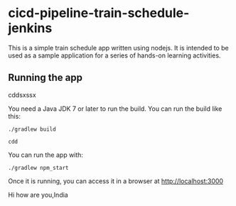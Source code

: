 # cicd-pipeline-train-schedule-jenkins

This is a simple train schedule app written using nodejs. It is intended to be used as a sample application for a series of hands-on learning activities.

## Running the app

cddsxssx

You need a Java JDK 7 or later to run the build. You can run the build like this:

    ./gradlew build
    
    cdd

You can run the app with:

    ./gradlew npm_start

Once it is running, you can access it in a browser at [http://localhost:3000](http://localhost:3000)

Hi how are you,India
